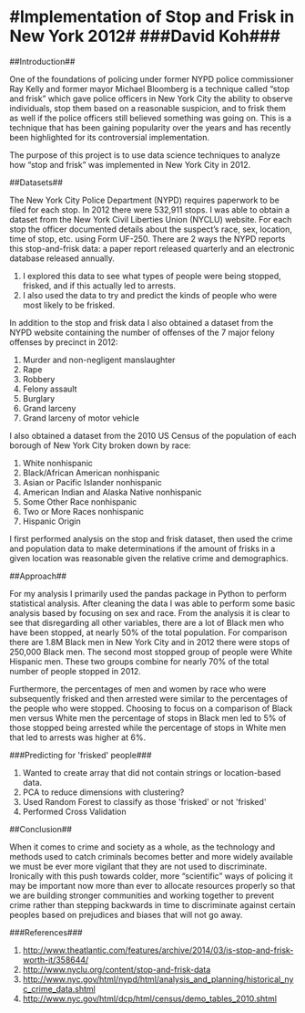 #Implementation of Stop and Frisk in New York 2012#
###David Koh###
=======

##Introduction##

One of the foundations of policing under former NYPD police commissioner Ray Kelly and former mayor Michael Bloomberg is a technique called “stop and frisk” which gave police officers in New York City the ability to observe individuals, stop them based on a reasonable suspicion, and to frisk them as well if the police officers still believed something was going on. This is a technique that has been gaining popularity over the years and has recently been highlighted for its controversial implementation. 

The purpose of this project is to use data science techniques to analyze how “stop and frisk” was implemented in New York City in 2012. 

##Datasets##

The New York City Police Department (NYPD) requires paperwork to be filed for each stop. In 2012 there were 532,911 stops. I was able to obtain a dataset from the New York Civil Liberties Union (NYCLU) website. For each stop the officer documented details about the suspect’s race, sex, location, time of stop, etc. using Form UF-250. There are 2 ways the NYPD reports this stop-and-frisk data: a paper report released quarterly and an electronic database released annually. 
  1. I explored this data to see what types of people were being stopped, frisked, and if this actually led to arrests. 
  2. I also used the data to try and predict the kinds of people who were most likely to be frisked. 

In addition to the stop and frisk data I also obtained a dataset from the NYPD website containing the number of offenses of the 7 major felony offenses by precinct in 2012: 
  1. Murder and non-negligent manslaughter
  2. Rape
  3. Robbery
  4. Felony assault
  5. Burglary
  6. Grand larceny
  7. Grand larceny of motor vehicle

I also obtained a dataset from the 2010 US Census of the population of each borough of New York City broken down by race: 
  1. White nonhispanic
  2. Black/African American nonhispanic
  3. Asian or Pacific Islander nonhispanic
  4. American Indian and Alaska Native nonhispanic
  5. Some Other Race nonhispanic
  6. Two or More Races nonhispanic
  7. Hispanic Origin

I first performed analysis on the stop and frisk dataset, then used the crime and population data to make determinations if the amount of frisks in a given location was reasonable given the relative crime and demographics. 

##Approach##

For my analysis I primarily used the pandas package in Python to perform statistical analysis. After cleaning the data I was able to perform some basic analysis based by focusing on sex and race. From the analysis it is clear to see that disregarding all other variables, there are a lot of Black men who have been stopped, at nearly 50% of the total population. For comparison there are 1.8M Black men in New York City and in 2012 there were stops of 250,000 Black men. The second most stopped group of people were White Hispanic men. These two groups combine for nearly 70% of the total number of people stopped in 2012. 

Furthermore, the percentages of men and women by race who were subsequently frisked and then arrested were similar to the percentages of the people who were stopped. Choosing to focus on a comparison of Black men versus White men the percentage of stops in Black men led to 5% of those stopped being arrested while the percentage of stops in White men that led to arrests was higher at 6%. 

###Predicting for 'frisked' people###
  1. Wanted to create array that did not contain strings or location-based data.
  2. PCA to reduce dimensions with clustering? 
  3. Used Random Forest to classify as those 'frisked' or not 'frisked'
  4. Performed Cross Validation

##Conclusion##

When it comes to crime and society as a whole, as the technology and methods used to catch criminals becomes better and more widely available we must be ever more vigilant that they are not used to discriminate. Ironically with this push towards colder, more “scientific” ways of policing it may be important now more than ever to allocate resources properly so that we are building stronger communities and working together to prevent crime rather than stepping backwards in time to discriminate against certain peoples based on prejudices and biases that will not go away. 

###References###

  1. http://www.theatlantic.com/features/archive/2014/03/is-stop-and-frisk-worth-it/358644/
  2. http://www.nyclu.org/content/stop-and-frisk-data
  3. http://www.nyc.gov/html/nypd/html/analysis_and_planning/historical_nyc_crime_data.shtml
  4. http://www.nyc.gov/html/dcp/html/census/demo_tables_2010.shtml

